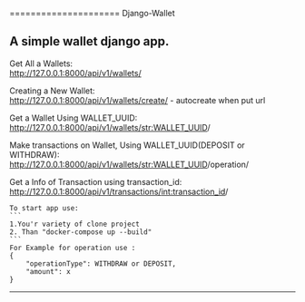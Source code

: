 =====================
Django-Wallet

A simple wallet django app.
---------------------------
Get All a Wallets:      
http://127.0.0.1:8000/api/v1/wallets/

Creating a New Wallet:      
http://127.0.0.1:8000/api/v1/wallets/create/ - autocreate when put url

Get a Wallet Using WALLET_UUID:     
http://127.0.0.1:8000/api/v1/wallets/<str:WALLET_UUID>/

Make transactions on Wallet, Using WALLET_UUID(DEPOSIT or WITHDRAW):    
http://127.0.0.1:8000/api/v1/wallets/<str:WALLET_UUID>/operation/

Get a Info of Transaction using transaction_id: 
http://127.0.0.1:8000/api/v1/transactions/<int:transaction_id>/

````
To start app use:
```
1.You'r variety of clone project
2. Than "docker-compose up --build"
```
For Example for operation use :
{
    "operationType": WITHDRAW or DEPOSIT,
    "amount": x
}
````
-----------------------------------